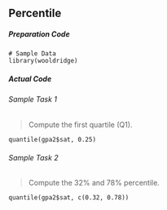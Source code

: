 ## Percentile
##### Preparation Code
```
# Sample Data
library(wooldridge)
```
##### Actual Code
###### Sample Task 1
>Compute the first quartile (Q1).
```
quantile(gpa2$sat, 0.25)
```
###### Sample Task 2
>Compute the 32% and 78% percentile.
```
quantile(gpa2$sat, c(0.32, 0.78))
```
